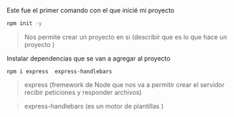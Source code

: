 Este fue el primer comando con el que inicié mi proyecto
```cmd 
npm init -y
```
> Nos permite crear un proyecto en si (describir que es lo que hace un proyecto )

Instalar dependencias que se van a agregar al proyecto


```
npm i express  express-handlebars
```

> express (fremework de Node que nos va a permitir crear el servidor recibir peticiones y  responder archivos)

>express-handlebars (es un motor de plantillas )